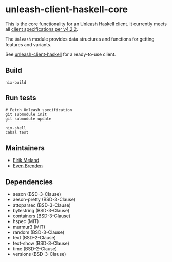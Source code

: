 # unleash-client-haskell-core

This is the core functionality for an [Unleash](https://www.getunleash.io/) Haskell client. It currently meets all [client specifications per v4.2.2](https://github.com/Unleash/client-specification/releases/tag/v4.2.2).

The `Unleash` module provides data structures and functions for getting features and variants.

See [unleash-client-haskell](https://github.com/finn-no/unleash-client-haskell) for a ready-to-use client.

## Build

```
nix-build
```

## Run tests

```
# Fetch Unleash specification
git submodule init
git submodule update

nix-shell
cabal test
```

## Maintainers

- [Eirik Meland](mailto:eirik.meland@gmail.com)
- [Even Brenden](mailto:evenbrenden@gmail.com)

## Dependencies

- aeson (BSD-3-Clause)
- aeson-pretty (BSD-3-Clause)
- attoparsec (BSD-3-Clause)
- bytestring (BSD-3-Clause)
- containers (BSD-3-Clause)
- hspec (MIT)
- murmur3 (MIT)
- random (BSD-3-Clause)
- text (BSD-2-Clause)
- text-show (BSD-3-Clause)
- time (BSD-2-Clause)
- versions (BSD-3-Clause)
